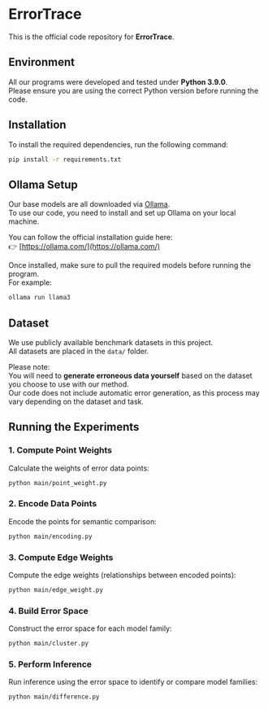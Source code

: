 # ErrorTrace

This is the official code repository for **ErrorTrace**.

## Environment

All our programs were developed and tested under **Python 3.9.0**.  
Please ensure you are using the correct Python version before running the code.

## Installation

To install the required dependencies, run the following command:

```bash
pip install -r requirements.txt
```

## Ollama Setup

Our base models are all downloaded via [Ollama](https://ollama.com/).  
To use our code, you need to install and set up Ollama on your local machine.

You can follow the official installation guide here:  
👉 [https://ollama.com/](https://ollama.com/)

Once installed, make sure to pull the required models before running the program.  
For example:

```bash
ollama run llama3
```

## Dataset

We use publicly available benchmark datasets in this project.  
All datasets are placed in the `data/` folder.

Please note:  
You will need to **generate erroneous data yourself** based on the dataset you choose to use with our method.  
Our code does not include automatic error generation, as this process may vary depending on the dataset and task.

## Running the Experiments

### 1. Compute Point Weights

Calculate the weights of error data points:

```bash
python main/point_weight.py
```

### 2. Encode Data Points

Encode the points for semantic comparison:

```bash
python main/encoding.py
```

### 3. Compute Edge Weights

Compute the edge weights (relationships between encoded points):

```bash
python main/edge_weight.py
```

### 4. Build Error Space

Construct the error space for each model family:

```bash
python main/cluster.py
```

### 5. Perform Inference

Run inference using the error space to identify or compare model families:

```bash
python main/difference.py
```
